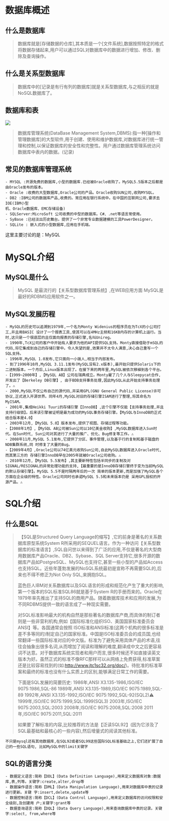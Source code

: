 # 数据库概述

## 什么是数据库

> 数据库就是[存储数据的仓库],其本质是一个[文件系统],数据按照特定的格式将数据存储起来,用户可以通过SQL对数据库中的数据进行增加、修改、删除及查询操作。

## 什么是关系型数据库

> 数据库中的[记录是有行有列的数据库]就是关系型数据库,与之相反的就是NoSQL数据库了。

## 数据库和表

![](https://ws4.sinaimg.cn/large/006tNc79ly1fzfrewinyrj30gz073jsl.jpg)

> 数据库管理系统(DataBase Management System,DBMS):指一种[操作和管理数据库]的大型软件,用于创建、使用和维护数据库,对数据库进行统一管理和控制,以保证数据库的安全性和完整性。用户通过数据库管理系统访问数据库中表内的数据。(记录)

## 常见的数据库管理系统

```shell
- MYSQL :开源免费的数据库,小型的数据库.已经被Oracle收购了。MySQL5.5版本之后都是由Oracle发布的版本。
- Oracle :收费的大型数据库,Oracle公司的产品。Oracle收购SUN公司,收购MYSQL。
- DB2 :IBM公司的数据库产品,收费的。常应用在银行系统中。在中国的互联网公司,要求去IOE(IBM小型
机、Oracle数据库、EMC存储设备)
- SQLServer:MicroSoft 公司收费的中型的数据库。C#、.net等语言常使用。
- SyBase :已经淡出历史舞台。提供了一个非常专业数据建模的工具PowerDesigner。 
- SQLite : 嵌入式的小型数据库,应用在手机端。 
```

这里主要讨论的是：MySQL

# MySQL介绍

## MySQL是什么

> MySQL 是最流行的【关系型数据库管理系统】,在WEB应用方面 MySQL是最好的RDBMS应用软件之一。

## MySQL发展历程

```shell
- MySQL的历史可以追溯到1979年,一个名为Monty Widenius的程序员在为TcX的小公司打工,并且用BASIC 设计了一个报表工具,使其可以在4MHz主频和16KB内存的计算机上运行。当时,这只是一个很底层的且仅面向报表的存储引擎,名叫Unireg。
- 1990年,TcX公司的客户中开始有人要求为他的API提供SQL支持。Monty直接借助于mSQL的代码,将它集成到自己的存储引擎中。令人失望的是,效果并不太令人满意,决心自己重写一个SQL支持。
- 1996年,MySQL 1.0发布,它只面向一小拨人,相当于内部发布。
- 到了1996年10月,MySQL 3.11.1发布(MySQL没有2.x版本),最开始只提供Solaris下的二进制版本。一个月后,Linux版本出现了。在接下来的两年里,MySQL被依次移植到各个平台。
-【1999~2000年】,【MySQL AB】公司在瑞典成立。Monty雇了几个人与Sleepycat合作,开发出了【Berkeley DB引擎】, 由于BDB支持事务处理,因此MySQL从此开始支持事务处理了。⚠️
- 2000,MySQL不仅公布自己的源代码,并采用GPL(GNU General Public License)许可协议,正式进入开源世界。同年4月,MySQL对旧的存储引擎ISAM进行了整理,将其命名为MyISAM。
- 2001年,集成Heikki Tuuri的存储引擎【InnoDB】,这个引擎不仅能【支持事务处理,并且支持行级锁】。后来该引擎被证明是最为成功的MySQL事务存储引擎。【MySQL与InnoDB的正式结合版本是4.0】
- 2003年12月,【MySQL 5.0】版本发布,提供了视图、存储过程等功能。
-【2008年1月】,【MySQL AB公司被Sun公司以10亿美金收购】,MySQL数据库进入Sun时代。在Sun时代, Sun公司对其进行了大量的推广、优化、Bug修复等工作。⚠️
- 2008年11月,MySQL 5.1发布,它提供了分区、事件管理,以及基于行的复制和基于磁盘的NDB集群系统,同 时修复了大量的Bug。
-【2009年4月】,Oracle公司以74亿美元收购Sun公司,自此MySQL数据库进入Oracle时代,而其第三方的 存储引擎InnoDB早在2005年就被Oracle公司收购。⚠️
- 2010年12月,【MySQL 5.5发布】,其主要新特性包括半同步的复制及对SIGNAL/RESIGNAL的异常处理功能的支持,【最重要的是InnoDB存储引擎终于变为当前MySQL的默认存储引擎】。MySQL 5.5不是时隔两年后的一次 简单的版本更新,而是加强了MySQL各个方面在企业级的特性。Oracle公司同时也承诺MySQL 5.5和未来版本仍是 采用GPL授权的开源产品。⚠️
```

# SQL介绍

## 什么是SQL

> ​	【SQL是Structured Query Language的缩写】,它的前身是著名的关系数据库原型系统System R所采用的SEQUEL语言。作为一种访问【关系型数据库的标准语言】,SQL自问世以来得到了广泛的应用,不仅是著名的大型商用数据库产品Oracle、DB2、Sybase、SQL Server支持它,很多开源的数据库产品如PostgreSQL、MySQL也支持它,甚至一些小型的产品如Access也支持SQL。近些年蓬勃发展的NoSQL系统最初是宣称不再需要SQL的,后来也不得不修正为Not Only SQL,来拥抱SQL。
>
> ​	蓝色巨人IBM对关系数据库以及SQL语言的形成和规范化产生了重大的影响,第一个版本的SQL标准SQL86就是基于System R的手册而来的。Oracle在1979年率先推出了支持SQL的商用产品。随着数据库技术和应用的发展,为不同RDBMS提供一致的语言成了一种现实需要。
>
> ​	对SQL标准影响最大的机构自然是那些著名的数据库产商,而具体的制订者则是一些非营利机构,例如【国际标准化组织ISO、美国国家标准委员会ANSI】等。各国通常会按照 ISO标准和ANSI标准(这两个机构的很多标准是差不多等同的)制定自己的国家标准。中国是ISO标准委员会的成员国,也经常翻译一些国际标准对应的中文版。标准为了避免采用具体产品的术语,往往会抽象出很多名词,从而增加了阅读和理解的难度,翻译成中文之后更容易词不达意。对于数据库系统实现者和用户而言,很多时候还不如直接读英文版本为好。虽然正式的标准不像RFC那样可以从网络上免费获得,标准草案还是比较容易找到的(如:http://www.jtc1sc32.org/doc/)。待批准的标准草案和最终的标准也没有什么实质上的区别,能够满足日常工作的需要。	
>
> 下面是SQL发展的简要历史:
> 1986年,ANSI X3.135-1986,ISO/IEC 9075:1986,SQL-86
> 1989年,ANSI X3.135-1989,ISO/IEC 9075:1989,SQL-89
> 1992年,ANSI X3.135-1992,ISO/IEC 9075:1992,SQL-92(SQL2)⚠️
> 1999年,ISO/IEC 9075:1999,SQL:1999(SQL3)
> 2003年,ISO/IEC 9075:2003,SQL:2003
> 2008年,ISO/IEC 9075:2008,SQL:2008
> 2011年,ISO/IEC 9075:2011,SQL:2011
>
> ​	如果要了解标准的内容,比较推荐的方法是【泛读SQL92】(因为它涉及了SQL最基础和最核心的一些内容),然后增量式的阅读其他标准。

```shell
不只是mysql还有其他数据库,在SQL92或者SQL99这些国际SQL标准基础之上,它们还扩展了自己的一些SQL语句, 比如MySQL中的limit关键字
```

## SQL的语言分类

```shell
- 数据定义语言:简称【DDL】(Data Definition Language),用来定义数据库对象:数据库,表,列等。关键字:create,alter,drop等
- 数据操作语言:简称【DML】(Data Manipulation Language),用来对数据库中表的记录进行更新。关键 字:insert,delete,update等
- 数据控制语言:简称【DCL】(Data Control Language),用来定义数据库的访问权限和安全级别,及创建用 户;关键字:grant等
- 数据查询语言:简称【DQL】(Data Query Language),用来查询数据库中表的记录。关键字:select, from,where等
```

